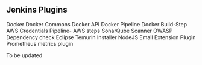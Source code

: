 ## Jenkins Plugins
Docker
Docker Commons
Docker API
Docker Pipeline
Docker Build-Step
AWS Credentials
Pipeline- AWS steps
SonarQube Scanner
OWASP Dependency check
Eclipse Temurin Installer
NodeJS
Email Extension Plugin
Prometheus metrics plugin


To be updated